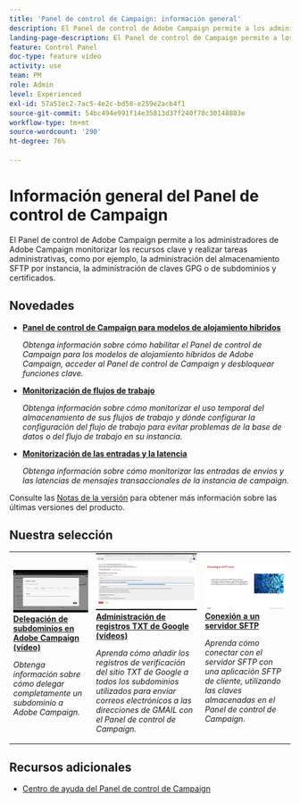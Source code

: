 ```yaml
---
title: 'Panel de control de Campaign: información general'
description: El Panel de control de Adobe Campaign permite a los administradores de Adobe Campaign monitorizar los recursos clave y realizar tareas administrativas, como por ejemplo, la administración del almacenamiento SFTP por instancia, la administración de claves GPG o de subdominios y certificados.
landing-page-description: El Panel de control de Campaign permite a los administradores monitorizar los recursos clave y realizar tareas administrativas como, por ejemplo, la administración del almacenamiento SFTP, claves GPG o de subdominios y certificados.
feature: Control Panel
doc-type: feature video
activity: use
team: PM
role: Admin
level: Experienced
exl-id: 57a51ec2-7ac5-4e2c-bd58-e259e2acb4f1
source-git-commit: 54bc494e991f14e35813d37f240f78c30148803e
workflow-type: tm+mt
source-wordcount: '290'
ht-degree: 76%

---
```


# Información general del Panel de control de Campaign

El Panel de control de Adobe Campaign permite a los administradores de Adobe Campaign monitorizar los recursos clave y realizar tareas administrativas, como por ejemplo, la administración del almacenamiento SFTP por instancia, la administración de claves GPG o de subdominios y certificados.

## Novedades

* **[Panel de control de Campaign para modelos de alojamiento híbridos](/help/control-panel-for-hybrid-hosting-models.md)**

   *Obtenga información sobre cómo habilitar el Panel de control de Campaign para los modelos de alojamiento híbridos de Adobe Campaign, acceder al Panel de control de Campaign y desbloquear funciones clave.*

* **[Monitorización de flujos de trabajo](/help/performance-monitoring/monitor-workflows.md)**

   *Obtenga información sobre cómo monitorizar el uso temporal del almacenamiento de sus flujos de trabajo y dónde configurar la configuración del flujo de trabajo para evitar problemas de la base de datos o del flujo de trabajo en su instancia.*

* **[Monitorización de las entradas y la latencia](/help/performance-monitoring/monitor-throughputs-and-latency.md)**

   *Obtenga información sobre cómo monitorizar las entradas de envíos y las latencias de mensajes transaccionales de la instancia de campaign.*

Consulte las [Notas de la versión](https://experienceleague.adobe.com/docs/control-panel/using/release-notes.html?lang=es) para obtener más información sobre las últimas versiones del producto.

## Nuestra selección

<table>
<tr>
  <td>
    <a href="./subdomains-and-certificates/subdomain-delegation.md"> 
      <img alt="Delegación de subdominios en Adobe Campaign (vídeo)" src="./assets/31390.jpg"/>
    </a>
    <div>
      <a href="./subdomains-and-certificates/subdomain-delegation.md">
    <strong>Delegación de subdominios en Adobe Campaign (vídeo)</strong>
    </a>
    </div>
    <p>
    <em>Obtenga información sobre cómo delegar completamente un subdominio a Adobe Campaign.</em>
    <p>
  </td>
   <td>
    <a href="./subdomains-and-certificates/google-txt-record-management.md">
      <img alt="Administración de registros TXT de Google (vídeos)" src="./assets/32369.jpg" />
    </a>
    <div>
    <a href="./subdomains-and-certificates/google-txt-record-management.md">
    <strong>Administración de registros TXT de Google (vídeos)</strong>
    </a>
    </div>
    <p>
    <em> Aprenda cómo añadir los registros de verificación del sitio TXT de Google a todos los subdominios utilizados para enviar correos electrónicos a las direcciones de GMAIL con el Panel de control de Campaign.</em>
    <p>
  </td>
  <td>
    <a href="./sftp-management/connect-to-sftp-server.md">
      <img alt="Conexión a un servidor SFTP" src="./assets/27263.jpg" />
    </a>
    <div>
      <a href="./sftp-management/connect-to-sftp-server.md">
    <strong>Conexión a un servidor SFTP</strong>
    </a>
    </div>
    <p>
    <em>Aprenda cómo conectar con el servidor SFTP con una aplicación SFTP de cliente, utilizando las claves almacenadas en el Panel de control de Campaign. </em>
    <p>
  </td>
</tr>
</table>

## Recursos adicionales

* [Centro de ayuda del Panel de control de Campaign](https://experienceleague.adobe.com/docs/control-panel/using/control-panel-home.html?lang=es)
